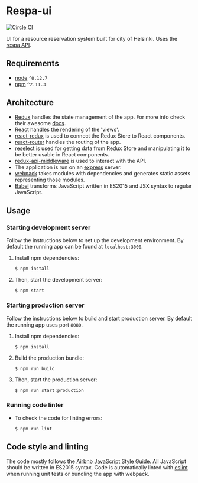 Respa-ui
========

[![Circle CI](https://circleci.com/gh/fastmonkeys/respa-ui.svg?style=svg)](https://circleci.com/gh/fastmonkeys/respa-ui)

UI for a resource reservation system built for city of Helsinki. Uses the [respa API](http://api.hel.fi/respa/v1/).

Requirements
------------

- [node](http://nodejs.org/) `^0.12.7`
- [npm](https://www.npmjs.com/) `^2.11.3`

Architecture
------------

- [Redux](https://github.com/rackt/redux) handles the state management of the app. For more info check their awesome [docs](http://rackt.org/redux/index.html).
- [React](https://facebook.github.io/react/) handles the rendering of the 'views'.
- [react-redux](https://github.com/rackt/react-redux) is used to connect the Redux Store to React components.
- [react-router](https://github.com/rackt/react-router) handles the routing of the app.
- [reselect](https://github.com/rackt/reselect) is used for getting data from Redux Store and manipulating it to be better usable in React components.
- [redux-api-middleware](https://github.com/agraboso/redux-api-middleware) is used to interact with the API.
- The application is run on an [express](http://expressjs.com/) server.
- [webpack](https://webpack.github.io/) takes modules with dependencies and generates static assets representing those modules.
- [Babel](https://babeljs.io/) transforms JavaScript written in ES2015 and JSX syntax to regular JavaScript.

Usage
-----

### Starting development server

Follow the instructions below to set up the development environment.
By default the running app can be found at `localhost:3000`.

1. Install npm dependencies:

    ```
    $ npm install
    ```

2. Then, start the development server:

    ```
    $ npm start
    ```

### Starting production server

Follow the instructions below to build and start production server.
By default the running app uses port `8080`.

1. Install npm dependencies:

    ```
    $ npm install
    ```

2. Build the production bundle:

    ```
    $ npm run build
    ```

3. Then, start the production server:

    ```
    $ npm run start:production
    ```

### Running code linter

- To check the code for linting errors:

    ```
    $ npm run lint
    ```

Code style and linting
----------------------
The code mostly follows the [Airbnb JavaScript Style Guide](https://github.com/airbnb/javascript).
All JavaScript should be written in ES2015 syntax.
Code is automatically linted with [eslint](http://eslint.org/) when running unit tests or bundling the app with webpack.
